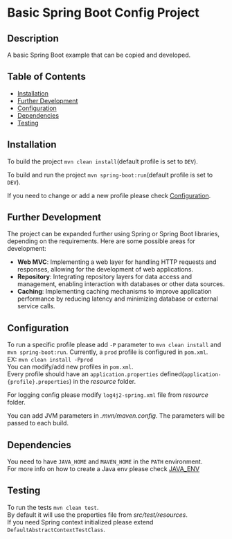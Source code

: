 # Basic Spring Boot Config Project

## Description

A basic Spring Boot example that can be copied and developed.

## Table of Contents

- [Installation](#installation)
- [Further Development](#further-development)
- [Configuration](#configuration)
- [Dependencies](#dependencies)
- [Testing](#testing)

## Installation

To build the project `mvn clean install`(default profile is set to `DEV`).

To build and run the project `mvn spring-boot:run`(default profile is set to `DEV`).

If you need to change or add a new profile please check [Configuration](#configuration).

## Further Development

The project can be expanded further using Spring or Spring Boot libraries, depending on the requirements. Here are some possible areas for development:

- **Web MVC**: Implementing a web layer for handling HTTP requests and responses, allowing for the development of web applications.  
- **Repository**: Integrating repository layers for data access and management, enabling interaction with databases or other data sources.  
- **Caching**: Implementing caching mechanisms to improve application performance by reducing latency and minimizing database or external service calls.  

## Configuration

To run a specific profile please add `-P` parameter to `mvn clean install` and `mvn spring-boot:run`. Currently, a `prod` profile is configured in `pom.xml`.  
EX: `mvn clean install -Pprod`  
You can modify/add new profiles in `pom.xml`.  
Every profile should have an `application.properties` defined(`application-{profile}.properties`) in the _resource_ folder.  

For logging config please modify `log4j2-spring.xml` file from _resource_ folder.  

You can add JVM parameters in _.mvn/maven.config_. The parameters will be passed to each build.

## Dependencies

You need to have `JAVA_HOME` and `MAVEN_HOME` in the `PATH` environment.  
For more info on how to create a Java env please check [JAVA_ENV](JAVA_ENV.md)

## Testing

To run the tests `mvn clean test`.  
By default it will use the properties file from _src/test/resources_.  
If you need Spring context initialized please extend `DefaultAbstractContextTestClass`.
